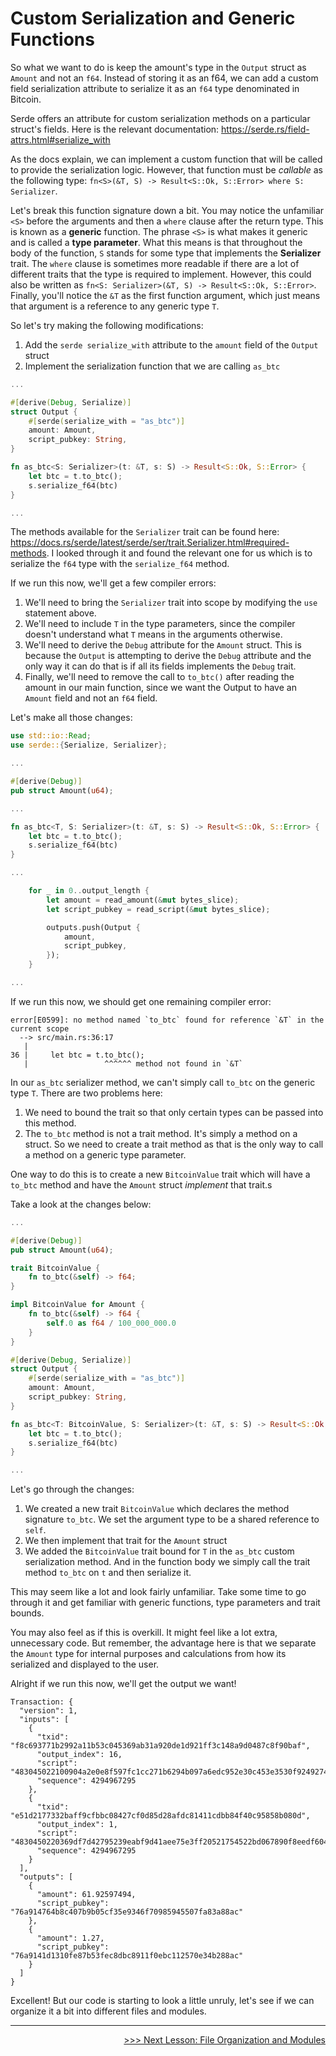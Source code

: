 # Custom Serialization and Generic Functions

So what we want to do is keep the amount's type in the `Output` struct as `Amount` and not an `f64`. Instead of storing it as an f64, we can add a custom field serialization attribute to serialize it as an `f64` type denominated in Bitcoin. 

Serde offers an attribute for custom serialization methods on a particular struct's fields. Here is the relevant documentation: https://serde.rs/field-attrs.html#serialize_with

As the docs explain, we can implement a custom function that will be called to provide the serialization logic. However, that function must be *callable* as the following type: `fn<S>(&T, S) -> Result<S::Ok, S::Error> where S: Serializer`.

Let's break this function signature down a bit. You may notice the unfamiliar `<S>` before the arguments and then a `where` clause after the return type. This is known as a **generic** function. The phrase `<S>` is what makes it generic and is called a **type parameter**. What this means is that throughout the body of the function, `S` stands for some type that implements the **Serializer** trait. The `where` clause is sometimes more readable if there are a lot of different traits that the type is required to implement. However, this could also be written as `fn<S: Serializer>(&T, S) -> Result<S::Ok, S::Error>`. Finally, you'll notice the `&T` as the first function argument, which just means that argument is a reference to any generic type `T`. 

So let's try making the following modifications:
1. Add the `serde serialize_with` attribute to the `amount` field of the `Output` struct
2. Implement the serialization function that we are calling `as_btc`

```rust
...

#[derive(Debug, Serialize)]
struct Output {
    #[serde(serialize_with = "as_btc")]
    amount: Amount,
    script_pubkey: String,
}

fn as_btc<S: Serializer>(t: &T, s: S) -> Result<S::Ok, S::Error> {
    let btc = t.to_btc();
    s.serialize_f64(btc)
}

...
```

The methods available for the `Serializer` trait can be found here: https://docs.rs/serde/latest/serde/ser/trait.Serializer.html#required-methods. I looked through it and found the relevant one for us which is to serialize the `f64` type with the `serialize_f64` method.

If we run this now, we'll get a few compiler errors:
1. We'll need to bring the `Serializer` trait into scope by modifying the `use` statement above.
2. We'll need to include `T` in the type parameters, since the compiler doesn't understand what `T` means in the arguments otherwise.
3. We'll need to derive the `Debug` attribute for the `Amount` struct. This is because the `Output` is attempting to derive the `Debug` attribute and the only way it can do that is if all its fields implements the `Debug` trait.
4. Finally, we'll need to remove the call to `to_btc()` after reading the amount in our main function, since we want the Output to have an `Amount` field and not an `f64` field.

Let's make all those changes:

```rust
use std::io::Read;
use serde::{Serialize, Serializer};

...

#[derive(Debug)]
pub struct Amount(u64);

...

fn as_btc<T, S: Serializer>(t: &T, s: S) -> Result<S::Ok, S::Error> {
    let btc = t.to_btc();
    s.serialize_f64(btc)
}

...

    for _ in 0..output_length {
        let amount = read_amount(&mut bytes_slice);
        let script_pubkey = read_script(&mut bytes_slice);

        outputs.push(Output {
            amount,
            script_pubkey,
        });
    }

...
```

If we run this now, we should get one remaining compiler error:
```shell
error[E0599]: no method named `to_btc` found for reference `&T` in the current scope
  --> src/main.rs:36:17
   |
36 |     let btc = t.to_btc();
   |                 ^^^^^^ method not found in `&T`
```

In our `as_btc` serializer method, we can't simply call `to_btc` on the generic type `T`. There are two problems here:
1. We need to bound the trait so that only certain types can be passed into this method. 
2. The `to_btc` method is not a trait method. It's simply a method on a struct. So we need to create a trait method as that is the only way to call a method on a generic type parameter. 

One way to do this is to create a new `BitcoinValue` trait which will have a `to_btc` method and have the `Amount` struct *implement* that trait.s

Take a look at the changes below:

```rust
...

#[derive(Debug)]
pub struct Amount(u64);

trait BitcoinValue {
    fn to_btc(&self) -> f64;
}

impl BitcoinValue for Amount {
    fn to_btc(&self) -> f64 {
        self.0 as f64 / 100_000_000.0
    }
}

#[derive(Debug, Serialize)]
struct Output {
    #[serde(serialize_with = "as_btc")]
    amount: Amount,
    script_pubkey: String,
}

fn as_btc<T: BitcoinValue, S: Serializer>(t: &T, s: S) -> Result<S::Ok, S::Error> {
    let btc = t.to_btc();
    s.serialize_f64(btc)
}

...
```

Let's go through the changes:
1. We created a new trait `BitcoinValue` which declares the method signature `to_btc`. We set the argument type to be a shared reference to `self`.
2. We then implement that trait for the `Amount` struct
3. We added the `BitcoinValue` trait bound for `T` in the `as_btc` custom serialization method. And in the function body we simply call the trait method `to_btc` on `t` and then serialize it. 

This may seem like a lot and look fairly unfamiliar. Take some time to go through it and get familiar with generic functions, type parameters and trait bounds.

You may also feel as if this is overkill. It might feel like a lot extra, unnecessary code. But remember, the advantage here is that we separate the `Amount` type for internal purposes and calculations from how its serialized and displayed to the user. 

Alright if we run this now, we'll get the output we want! 
```shell
Transaction: {
  "version": 1,
  "inputs": [
    {
      "txid": "f8c693771b2992a11b53c045369ab31a920de1d921ff3c148a9d0487c8f90baf",
      "output_index": 16,
      "script": "483045022100904a2e0e8f597fc1cc271b6294b097a6edc952e30c453e3530f92492749769a8022018464c225b03c28791af06bc7fed129dcaaeff9ec8135ada1fb11762ce081ea9014104da289192b0845d5b89ce82665d88ac89d757cfc5fd997b1de8ae47f7780ce6a32207583b7458d1d2f3fd6b3a3b842aea9eb789e2bea57b03d40e684d8e1e0569",
      "sequence": 4294967295
    },
    {
      "txid": "e51d2177332baff9cfbbc08427cf0d85d28afdc81411cdbb84f40c95858b080d",
      "output_index": 1,
      "script": "4830450220369df7d42795239eabf9d41aee75e3ff20521754522bd067890f8eedf6044c6d0221009acfbd88d51d842db87ab990a48bed12b1f816e95502d0198ed080de456a988d014104e0ec988a679936cea80a88e6063d62dc85182e548a535faecd6e569fb565633de5b4e83d5a11fbad8b01908ce71e0374b006d84694b06f10bdc153ca58a53f87",
      "sequence": 4294967295
    }
  ],
  "outputs": [
    {
      "amount": 61.92597494,
      "script_pubkey": "76a914764b8c407b9b05cf35e9346f70985945507fa83a88ac"
    },
    {
      "amount": 1.27,
      "script_pubkey": "76a9141d1310fe87b53fec8dbc8911f0ebc112570e34b288ac"
    }
  ]
}
```

Excellent! But our code is starting to look a little unruly, let's see if we can organize it a bit into different files and modules. 

----------------------------------------------------------------------------------------------------------------------------------------------------

<div>
    <p align="right"><a href="17_file_organization_and_modules.md">>>> Next Lesson: File Organization and Modules</a></p>
</div>
